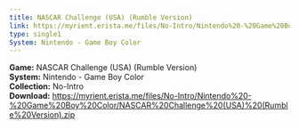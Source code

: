 ```yaml
---
title: NASCAR Challenge (USA) (Rumble Version)
link: https://myrient.erista.me/files/No-Intro/Nintendo%20-%20Game%20Boy%20Color/NASCAR%20Challenge%20(USA)%20(Rumble%20Version).zip
type: single1
System: Nintendo - Game Boy Color
---
```

<b>Game:</b> NASCAR Challenge (USA) (Rumble Version)<br>
<b>System:</b> Nintendo - Game Boy Color<br>
<b>Collection:</b> No-Intro<br>
<b>Download:</b> https://myrient.erista.me/files/No-Intro/Nintendo%20-%20Game%20Boy%20Color/NASCAR%20Challenge%20(USA)%20(Rumble%20Version).zip
